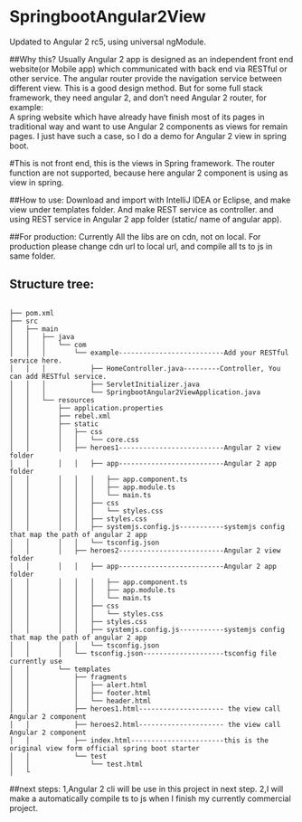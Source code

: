 # SpringbootAngular2View

Updated to Angular 2 rc5, using universal ngModule.

##Why this?
Usually Angular 2 app is designed as an independent front end website(or Mobile app) which communicated with back end via RESTful or other service. The angular router provide the navigation service between different view.
This is a good design method. But for some full stack framework, they need angular 2,  and don’t need Angular 2 router, for example:  
A spring website which have already have finish most of its pages in traditional  way and want to use Angular 2 components as views for remain pages.
I just have such a case, so I do a demo for Angular 2 view in spring boot.



#This is not front end, this is the views in Spring framework.
The router function are not supported, because here angular 2 component is using as view in spring.


##How to use:
Download and import with IntelliJ IDEA or Eclipse, and make view under templates folder. And make REST service as controller.
and using REST service in Angular 2 app folder (static/ name of angular app).


##For production:
Currently All the libs are on cdn, not on local. For production please change cdn url to local url, and compile all ts to js in same folder.

## Structure tree:
```

├── pom.xml
├── src
│   ├── main
│   │   ├── java
│   │   │   └── com
│   │   │       └── example--------------------------Add your RESTful service here.
│   │   │           ├── HomeController.java---------Controller, You can add RESTful service.
│   │   │           ├── ServletInitializer.java
│   │   │           └── SpringbootAngular2ViewApplication.java
│   │   └── resources
│   │       ├── application.properties
│   │       ├── rebel.xml
│   │       ├── static
│   │       │   ├── css
│   │       │   │   └── core.css
│   │       │   ├── heroes1--------------------------Angular 2 view folder
│   │       │   │   ├── app--------------------------Angular 2 app folder
│   │       │   │   │   ├── app.component.ts
│   │       │   │   │   ├── app.module.ts
│   │       │   │   │   └── main.ts
│   │       │   │   ├── css
│   │       │   │   │   └── styles.css
│   │       │   │   ├── styles.css
│   │       │   │   ├── systemjs.config.js-----------systemjs config that map the path of angular 2 app
│   │       │   │   └── tsconfig.json
│   │       │   ├── heroes2--------------------------Angular 2 view folder
│   │       │   │   ├── app--------------------------Angular 2 app folder
│   │       │   │   │   ├── app.component.ts
│   │       │   │   │   ├── app.module.ts
│   │       │   │   │   └── main.ts
│   │       │   │   ├── css
│   │       │   │   │   └── styles.css
│   │       │   │   ├── styles.css
│   │       │   │   ├── systemjs.config.js-----------systemjs config that map the path of angular 2 app
│   │       │   │   └── tsconfig.json
│   │       │   └── tsconfig.json--------------------tsconfig file currently use
│   │       └── templates
│   │           ├── fragments
│   │           │   ├── alert.html
│   │           │   ├── footer.html
│   │           │   └── header.html
│   │           ├── heroes1.html--------------------- the view call Angular 2 component
│   │           ├── heroes2.html--------------------- the view call Angular 2 component
│   │           ├── index.html-----------------------this is the original view form official spring boot starter
│   │           └── test
│   │               └── test.html
│   └

```

##next steps:
1,Angular 2 cli will be use in this project in next step.
2,I will make a automatically compile ts to js when I finish my currently  commercial project.
